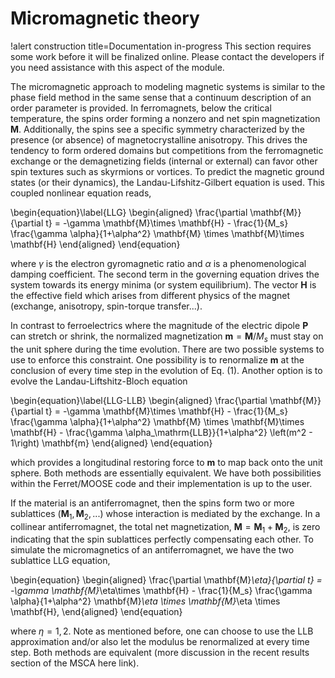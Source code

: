 # Micromagnetic theory

!alert construction title=Documentation in-progress
This section requires some work before it will be finalized online. Please contact the developers if you need assistance with this aspect of the module.

The micromagnetic approach to modeling magnetic systems is similar to the phase field method in the same sense that a continuum description of an order parameter is provided. In ferromagnets, below the critical temperature, the spins order forming a nonzero and net spin magnetization $\mathbf{M}$. Additionally, the spins see a specific symmetry characterized by the presence (or absence) of magnetocrystalline anisotropy. This drives the tendency to form ordered domains but competitions from the ferromagnetic exchange or the demagnetizing fields (internal or external) can favor other spin textures such as skyrmions or vortices. To predict the magnetic ground states (or their dynamics), the Landau-Lifshitz-Gilbert equation is used. This coupled nonlinear equation reads,


\begin{equation}\label{LLG}
  \begin{aligned}
    \frac{\partial \mathbf{M}}{\partial t} = -\gamma \mathbf{M}\times \mathbf{H} - \frac{1}{M_s} \frac{\gamma \alpha}{1+\alpha^2} \mathbf{M} \times \mathbf{M}\times \mathbf{H}
  \end{aligned}
\end{equation}

where $\gamma$ is the electron gyromagnetic ratio and $\alpha$ is a phenomenological damping coefficient. The second term in the governing equation drives the system towards its energy minima (or system equilibrium). The vector $\mathbf{H}$ is the effective field which arises from different physics of the magnet (exchange, anisotropy, spin-torque transfer...).

In contrast to ferroelectrics where the magnitude of the electric dipole $\mathbf{P}$ can stretch or shrink, the normalized magnetization $\mathbf{m} = \mathbf{M} / M_s$ must stay on the unit sphere during the time evolution. There are two possible systems to use to enforce this constraint. One possibility is to renormalize $\mathbf{m}$ at the conclusion of every time step in the evolution of Eq. (1). Another option is to evolve the Landau-Liftshitz-Bloch equation

\begin{equation}\label{LLG-LLB}
  \begin{aligned}
    \frac{\partial \mathbf{M}}{\partial t} = -\gamma \mathbf{M}\times \mathbf{H} - \frac{1}{M_s} \frac{\gamma \alpha}{1+\alpha^2} \mathbf{M} \times \mathbf{M}\times \mathbf{H} - \frac{\gamma \alpha_\mathrm{LLB}}{1+\alpha^2} \left(m^2 - 1\right) \mathbf{m}
  \end{aligned}
\end{equation}

which provides a longitudinal restoring force to $\mathbf{m}$ to map back onto the unit sphere. Both methods are essentially equivalent. We have both possibilities within the Ferret/MOOSE code and their implementation is up to the user.

If the material is an antiferromagnet, then the spins form two or more sublattices $(\mathbf{M}_1, \mathbf{M}_2, ... )$ whose interaction is mediated by the exchange. In a collinear antiferromagnet, the total net magnetization, $\mathbf{M} = \mathbf{M}_1 + \mathbf{M}_2$, is zero indicating that the spin sublattices perfectly compensating each other. To simulate the micromagnetics of an antiferromagnet, we have the two sublattice LLG equation,

\begin{equation}
  \begin{aligned}
    \frac{\partial \mathbf{M}_\eta}{\partial t} = -\gamma \mathbf{M}_\eta\times \mathbf{H} - \frac{1}{M_s} \frac{\gamma \alpha}{1+\alpha^2} \mathbf{M}_\eta \times \mathbf{M}_\eta \times \mathbf{H},
  \end{aligned}
\end{equation}

where $\eta = 1, 2$. Note as mentioned before, one can choose to use the LLB approximation and/or also let the modulus be renormalized at every time step. Both methods are equivalent (more discussion in the recent results section of the MSCA here link).
